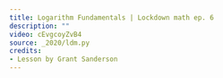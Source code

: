 ```yaml
---
title: Logarithm Fundamentals | Lockdown math ep. 6
description: ""
video: cEvgcoyZvB4
source: _2020/ldm.py
credits:
- Lesson by Grant Sanderson
---
```

